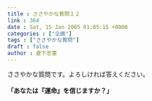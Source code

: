 ```yaml
---
title : ささやかな質問１２
link : 364
date : Sat, 15 Jan 2005 01:05:15 +0000
categories : ["企画"]
tags : ["ささやかな質問"]
draft : false
author : 倉下忠憲
---
```


ささやかな質問です。よろしければ答えください。<BR><BR><B>「あなたは『運命』を信じますか？」</B><br><br>

